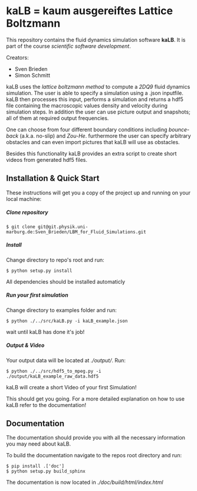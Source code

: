 # kaLB = kaum ausgereiftes Lattice Boltzmann

This repository contains the fluid dynamics simulation software **kaLB**.
It is part of the course *scientific software development*.

Creators:
* Sven Brieden
* Simon Schmitt

kaLB uses the *lattice boltzmann method* to compute a *2DQ9* fluid dynamics simulation.
The user is able to specify a simulation using a .json inputfile.
kaLB then processes this input, performs a simulation and returns a hdf5 file
containing the macroscopic values density and velocity during simulation steps.
In addition the user can use picture output and snapshots;
all of them at required output frequencies.

One can choose from four different boundary conditions
including *bounce-back* (a.k.a. no-slip) and *Zou-He*.
furthermore the user can specify arbitrary obstacles
and can even import pictures that kaLB will use as obstacles.

Besides this functionality kaLB provides an extra script
to create short videos from generated hdf5 files.

## Installation & Quick Start

These instructions will get you a copy of the project
up and running on your local machine:

##### Clone repository

	$ git clone git@git.physik.uni-marburg.de:Sven_Brieden/LBM_for_Fluid_Simulations.git

##### Install

Change directory to repo's root and run:

	$ python setup.py install

All dependencies should be installed automaticly

##### Run your first simulation

Change directory to examples folder and run:

	$ python ./../src/kaLB.py -i kaLB_example.json

wait until kaLB has done it's job!

##### Output & Video

Your output data will be located at *./output/*. Run:

	$ python ./../src/hdf5_to_mpeg.py -i ./output/kaLB_example_raw_data.hdf5
        
kaLB will create a short Video of your first Simulation!

This should get you going.
For a more detailed explanation on how to use kaLB refer to the documentation!

## Documentation

The documentation should provide you with all the necessary information you may need about kaLB.

To build the documentation navigate to the repos root directory and run:

    $ pip install .['doc']
    $ python setup.py build_sphinx

The documentation is now located in *./doc/build/html/index.html*
